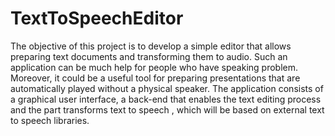 # TextToSpeechEditor
The objective of this project is to develop a simple editor that allows preparing text documents and transforming them to audio. Such an application can be much help for people who have speaking problem. Moreover, it could be a useful tool for preparing presentations that are automatically played without a physical speaker. The application consists of a graphical user interface, a back-end that enables the text editing process and the part transforms text to speech , which will be based on external text to speech libraries.

